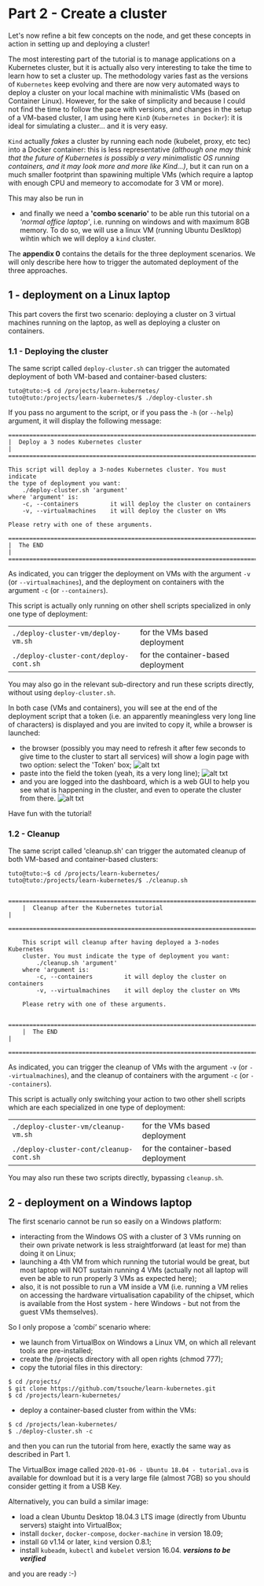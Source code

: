 # Part 2 - Create a cluster

Let's now refine a bit few concepts on the node, and get these concepts in action in setting up and deploying a cluster!

The most interesting part of the tutorial is to manage applications on a  Kubernetes cluster, but it is actually also very interesting to take the time to learn how to set a cluster up. The methodology varies fast as the versions of `Kubernetes` keep evolving and there are now very automated ways to deploy a cluster on your local machine with minimalistic VMs (based on Container Linux). However, for the sake of simplicity and because I could not find the time to follow the pace with versions, and changes in the setup of a VM-based cluster, I am using here `KinD` (`Kubernetes in Docker`): it is ideal for simulating a cluster... and it is very easy.

`Kind` actually *fakes* a cluster by running each node (kubelet, proxy, etc tec) into a Docker container: this is less representative *(although one may think that the future of Kubernetes is possibly a very minimalistic OS running containers, and it may look more and more like Kind...)*, but it can run on a  much smaller footprint than spawining multiple VMs (which require a laptop with enough CPU and memeory to accomodate for 3 VM or more).

This may also be run in
* and finally we need a **'combo scenario'** to be able run this tutorial on a *'normal office laptop'*, i.e. running on windows and with maximum 8GB memory. To do so, we will use a linux VM (running Ubuntu Deslktop) wihtin which we will deploy a `kind` cluster.

The **appendix 0** contains the details for the three deployment scenarios. We will
only describe here how to trigger the automated deployment of the three
approaches.

## 1 - deployment on a Linux laptop

This part covers the first two scenario: deploying a cluster on 3 virtual machines running on the laptop, as well as deploying a cluster on containers.


### 1.1 - Deploying the cluster

The same script called `deploy-cluster.sh` can trigger the automated deployment of both VM-based and container-based clusters:
```
tuto@tuto:~$ cd /projects/learn-kubernetes/
tuto@tuto:/projects/learn-kubernetes/$ ./deploy-cluster.sh
```

If you pass no argument to the script, or if you pass the `-h` (or `--help`) argument, it will display the following message:

```
========================================================================
|  Deploy a 3 nodes Kubernetes cluster                                 |
========================================================================

This script will deploy a 3-nodes Kubernetes cluster. You must indicate
the type of deployment you want:
    ./deploy-cluster.sh 'argument'
where 'argument' is:
    -c, --containers         it will deploy the cluster on containers
    -v, --virtualmachines    it will deploy the cluster on VMs

Please retry with one of these arguments.

========================================================================
|  The END                                                             |
========================================================================
```
As indicated, you can trigger the deployment on VMs with the argument `-v` (or `--virtualmachines`), and the deployment on containers with the argument `-c` (or `--containers`).

This script is actually only running on other shell scripts specialized in only one type of deployment:

|    |    |
| --- | --- |
| `./deploy-cluster-vm/deploy-vm.sh` | for the VMs based deployment |
| `./deploy-cluster-cont/deploy-cont.sh` | for the container-based deployment |

You may also go in the relevant sub-directory and run these scripts directly, without using `deploy-cluster.sh`.

In both case (VMs and containers), you will see at the end of the deployment script that a token (i.e. an apparently meaningless very long line of characters) is displayed and you are invited to copy it, while a browser is launched:

* the browser (possibly you may need to refresh it after few seconds to give time to the cluster to start all services) will show a login page with two option: select the 'Token' box;
![alt txt](./images/tuto-2-dashboard-login-1.png "Dashboard login page")
* paste into the field the token (yeah, its a very long line);
![alt txt](./images/tuto-2-dashboard-login-2.png "Dashboard login page - fill the token")
* and you are logged into the dashboard, which is a web GUI to help you see what is happening in the cluster, and even to operate the cluster from there.
![alt txt](./images/tuto-2-dashboard-overview-1.png "Dashboard - overview of the cluster)")


Have fun with the tutorial!


### 1.2 - Cleanup

The same script called 'cleanup.sh' can trigger the automated cleanup of both VM-based and container-based clusters:
```
tuto@tuto:~$ cd /projects/learn-kubernetes/
tuto@tuto:/projects/learn-kubernetes/$ ./cleanup.sh

    ========================================================================
    |  Cleanup after the Kubernetes tutorial                               |
    ========================================================================

    This script will cleanup after having deployed a 3-nodes Kubernetes
    cluster. You must indicate the type of deployment you want:
        ./cleanup.sh 'argument'
    where 'argument is:
        -c, --containers         it will deploy the cluster on containers
        -v, --virtualmachines    it will deploy the cluster on VMs

    Please retry with one of these arguments.

    ========================================================================
    |  The END                                                             |
    ========================================================================
```

As indicated, you can trigger the cleanup of VMs with the argument `-v` (or `--virtualmachines`), and the cleanup of containers with the argument `-c` (or `--containers`).

This script is actually only switching your action to two other shell scripts
which are each specialized in one type of deployment:

|    |    |
| --- | --- |
| `./deploy-cluster-vm/cleanup-vm.sh` | for the VMs based deployment |
| `./deploy-cluster-cont/cleanup-cont.sh` | for the container-based deployment |

You may also run these two scripts directly, bypassing `cleanup.sh`.


## 2 - deployment on a Windows laptop

The first scenario cannot be run so easily on a Windows platform:
* interacting from the Windows OS with a cluster of 3 VMs running on their own private network is less straightforward (at least for me) than doing it on Linux;
* launching a 4th VM from which running the tutorial would be great, but most laptop will NOT sustain running 4 VMs (actually not all laptop will even be able to run properly 3 VMs as expected here);
* also, it is not possible to run a VM inside a VM (i.e. running a VM relies on accessing the hardware virtualisation capability of the chipset, which is available from the Host system - here Windows - but not from the guest VMs themselves).

So I only propose a *'combi'* scenario where:
* we launch from VirtualBox on Windows a Linux VM, on which all relevant tools are pre-installed;
* create the /projects directory with all open rights (chmod 777);
* copy the tutorial files in this directory:
```
$ cd /projects/
$ git clone https://github.com/tsouche/learn-kubernetes.git
$ cd /projects/learn-kubernetes/
```
* deploy a container-based cluster from within the VMs:
```
$ cd /projects/lean-kubernetes/
$ ./deploy-cluster.sh -c
```
and then you can run the tutorial from here, exactly the same way as described in
Part 1.

The VirtualBox image called `2020-01-06 - Ubuntu 18.04 - tutorial.ova` is
available for download but it is a very large file (almost 7GB) so you should
consider getting it from a USB Key.

Alternatively, you can build a similar image:
* load a clean Ubuntu Desktop 18.04.3 LTS image (directly from Ubuntu servers) staight into VirtualBox;
* install `docker`, `docker-compose`, `docker-machine` in version 18.09;
* install `GO` v1.14 or later, `kind` version 0.8.1;
* install `kubeadm`, `kubectl` and `kubelet` version 16.04. ***versions to be verified***

and you are ready :-)
